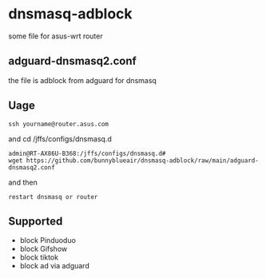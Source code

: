 # dnsmasq-adblock

some file for asus-wrt router

## adguard-dnsmasq2.conf 
the file is adblock from adguard for dnsmasq



## Uage

`ssh yourname@router.asus.com`

and cd /jffs/configs/dnsmasq.d
```
admin@RT-AX86U-B368:/jffs/configs/dnsmasq.d# 
wget https://github.com/bunnyblueair/dnsmasq-adblock/raw/main/adguard-dnsmasq2.conf

```
and then
```
restart dnsmasq or router
```

## Supported
 - block Pinduoduo
 - block Gifshow
 - block tiktok
 - block ad via adguard
